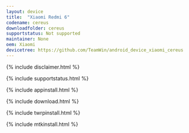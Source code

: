 ```yaml
---
layout: device
title:  "Xiaomi Redmi 6"
codename: cereus
downloadfolder: cereus
supportstatus: Not supported
maintainer: None
oem: Xiaomi
devicetree: https://github.com/TeamWin/android_device_xiaomi_cereus
---
```


{% include disclaimer.html %}

{% include supportstatus.html %}

{% include appinstall.html %}

{% include download.html %}

{% include twrpinstall.html %}

{% include mtkinstall.html %}
